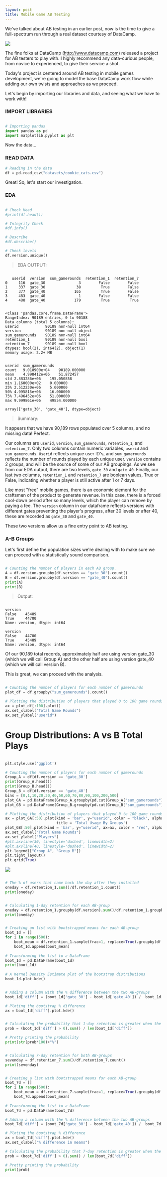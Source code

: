 ```yaml
---
layout: post
title: Mobile Game AB Testing
---
```

We've talked about AB testing in an earlier post, now is the time to give a full-spectrum run through a real dataset courtesy 
of DataCamp.

<img src="/Images/ABTest.jpg" class="inline"/><br>

The fine folks at DataCamp (http://www.datacamp.com) released a project for AB testers to play with. I highly recommend
any data-curious people, from novice to experienced, to give their service a shot.

Today's project is centered around AB testing in mobile games development, we're going to model the base DataCamp work flow 
while adding our own twists and approaches as we proceed. 

Let's begin by importing our libraries and data, and seeing what we have to work with!

### IMPORT LIBRARIES
```Python

# Importing pandas
import pandas as pd
import matplotlib.pyplot as plt 

```

Now the data...

### READ DATA

```Python
# Reading in the data
df = pd.read_csv("datasets/cookie_cats.csv")
```
Great! So, let's start our investigation.

### EDA

```Python

# Check Head
#print(df.head())

# Integrity Check
#df.info()

# Describe
#df.describe()

# Check levels
df.version.unique()

```
> EDA OUTPUT:

```

   userid  version  sum_gamerounds  retention_1  retention_7
0     116  gate_30               3        False        False
1     337  gate_30              38         True        False
2     377  gate_40             165         True        False
3     483  gate_40               1        False        False
4     488  gate_40             179         True         True

```

```

<class 'pandas.core.frame.DataFrame'>
RangeIndex: 90189 entries, 0 to 90188
Data columns (total 5 columns):
userid            90189 non-null int64
version           90189 non-null object
sum_gamerounds    90189 non-null int64
retention_1       90189 non-null bool
retention_7       90189 non-null bool
dtypes: bool(2), int64(2), object(1)
memory usage: 2.2+ MB


userid	sum_gamerounds
count	9.018900e+04	90189.000000
mean	4.998412e+06	51.872457
std	2.883286e+06	195.050858
min	1.160000e+02	0.000000
25%	2.512230e+06	5.000000
50%	4.995815e+06	16.000000
75%	7.496452e+06	51.000000
max	9.999861e+06	49854.000000

array(['gate_30', 'gate_40'], dtype=object)

```
> Summary:

It appears that we have 90,189 rows populated over 5 columns, and no missing data! Perfect.

Our columns are `userid`, `version`, `sum_gamerounds`, `retention_1`, and `retention_7`. Only two columns contain
numeric variables, `userid` and `sum_gamerounds`. `Userid` reflects unique user ID's, and `sum_gamerounds` reflects the number
of rounds played by each unique user. `Version` contains 2 groups, and will be the source of some of our AB groupings. As we
see from our EDA output, there are two levels, `gate_30` and `gate_40`. Finally, our last two columns, `retention_1` and 
`retention_7` are boolean values, True or False, indicating whether a player is still active after 1 or 7 days. 

Like most "free" mobile games, there is an economic element for the craftsmen of the product to generate revenue. In this case,
there is a forced cool-down period after so many levels, which the player can remove by paying a fee. The `version` column
in our dataframe reflects versions with different gates preventing the player's progress, after 30 levels or after 40, these
are recorded as `gate_30` and `gate_40`.

These two versions allow us a fine entry point to AB testing.


### A-B Groups

Let's first define the population sizes we're dealing with to make sure we can proceed with a statistically sound comparison.

```Python

# Counting the number of players in each AB group.
A = df.version.groupby(df.version == "gate_30").count()
B = df.version.groupby(df.version == "gate_40").count()
print(A)
print(B)

```
> Output:

```

version
False    45489
True     44700
Name: version, dtype: int64

version
False    44700
True     45489
Name: version, dtype: int64

```
Of our 90,189 total records, approximately half are using version gate_30 (which we will call Group A) and the other half
are using version gate_40 (which we will call version B). 

This is great, we can proceed with the analysis.


```Python

# Counting the number of players for each number of gamerounds 
plot_df = df.groupby("sum_gamerounds").count()

# Plotting the distribution of players that played 0 to 100 game rounds
ax = plot_df[:100].plot()
ax.set_xlabel("Total Game Rounds")
ax.set_ylabel("userid")

```

# Group Distributions: A vs B Total Plays

```Python

plt.style.use('ggplot')

# Counting the number of players for each number of gamerounds 
Group_A = df[df.version == 'gate_30']
print(Group_A.head())
print(Group_B.head())
Group_B = df[df.version == 'gate_40']
bins = [0,1,10,20,30,40,50,60,70,80,90,100,200,500]
plot_GA = pd.DataFrame(Group_A.groupby(pd.cut(Group_A["sum_gamerounds"], bins=bins)).count())
plot_GB = pd.DataFrame(Group_B.groupby(pd.cut(Group_B["sum_gamerounds"], bins=bins)).count())

# Plotting the distribution of players that played 0 to 100 game rounds
ax = plot_GA[:50].plot(kind = 'bar', y="userid", color = "black", alpha = 1, 
                       title = 'Total Usage By Groups')
plot_GB[:50].plot(kind = 'bar', y="userid", ax=ax, color = "red", alpha = 0.7 )
ax.set_xlabel("Total Game Rounds")
ax.set_ylabel("Players")
#plt.axvline(30, linestyle='dashed', linewidth=2)
#plt.axvline(40, linestyle='dashed', linewidth=2)
plt.legend(["Group A", "Group B"])
plt.tight_layout()
plt.grid(True)

```

<img src="/Images/AB_Folder/Total_AB.png" class="inline"/><br>


```Python

# The % of users that came back the day after they installed
oneday = df.retention_1.sum()/df.retention_1.count()
print(oneday)

```

```Python

# Calculating 1-day retention for each AB-group
oneday = df.retention_1.groupby(df.version).sum()/df.retention_1.groupby(df.version).count()
print(oneday)

```

```Python

# Creating an list with bootstrapped means for each AB-group
boot_1d = []
for i in range(500):
    boot_mean = df.retention_1.sample(frac=1, replace=True).groupby(df.version).mean()
    boot_1d.append(boot_mean)
    
# Transforming the list to a DataFrame
boot_1d = pd.DataFrame(boot_1d)
print(boot_1d)
    
# A Kernel Density Estimate plot of the bootstrap distributions
boot_1d.plot.kde()

```

```Python

# Adding a column with the % difference between the two AB-groups
boot_1d['diff'] = (boot_1d['gate_30'] - boot_1d['gate_40']) /  boot_1d['gate_40'] * 100

# Ploting the bootstrap % difference
ax = boot_1d['diff'].plot.kde()

```

```Python

# Calculating the probability that 1-day retention is greater when the gate is at level 30
prob = (boot_1d['diff'] > 0).sum() / len(boot_1d['diff'])

# Pretty printing the probability
print(str(prob*100)+"%")

```

```Python

# Calculating 7-day retention for both AB-groups
sevenday = df.retention_7.sum()/df.retention_7.count()
print(sevenday)

```

```Python

# Creating a list with bootstrapped means for each AB-group
boot_7d = []
for i in range(500):
    boot_mean = df.retention_7.sample(frac=1, replace=True).groupby(df.version).mean()
    boot_7d.append(boot_mean)
    
# Transforming the list to a DataFrame
boot_7d = pd.DataFrame(boot_7d)

# Adding a column with the % difference between the two AB-groups
boot_7d['diff'] = (boot_7d['gate_30'] - boot_7d['gate_40']) /  boot_7d['gate_40'] * 100

# Ploting the bootstrap % difference
ax = boot_7d['diff'].plot.kde()
ax.set_xlabel("% difference in means")

# Calculating the probability that 7-day retention is greater when the gate is at level 30
prob = (boot_7d['diff'] > 0).sum() / len(boot_7d['diff'])

# Pretty printing the probability
print(prob)

```
